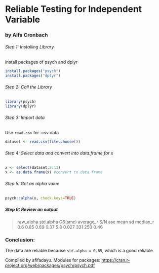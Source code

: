 # Reliable Testing for Independent Variable
### by Alfa Cronbach

###### Step 1: Installing Library
install packages of psych and dplyr
```R
install.packages("psych") 
install.packages("dplyr")
```

###### Step 2: Call the Library
```R
library(psych)
library(dplyr)
```

###### Step 3: Import data
Use `read.csv` for .csv data
```R
dataset <- read.csv(file.choose())
```

###### Step 4: Select data and convert into data.frame for x
```R
x <- select(dataset,2:11)
x <- as.data.frame(x) #convert to data frame
```

###### Step 5: Get an alpha value
```R
psych::alpha(x, check.keys=TRUE)
```

##### Step 6: Review an output
>  raw_alpha std.alpha G6(smc) average_r S/N   ase mean  sd median_r
>       0.6      0.85    0.89      0.37 5.8 0.027  331 250     0.46

### Conclusion: 
The data are reliable because `std.alpha = 0.85`, which is a good reliable

Compiled by afifadayu.
Modules for packages: https://cran.r-project.org/web/packages/psych/psych.pdf